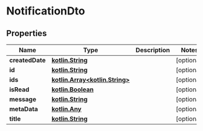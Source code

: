 # NotificationDto

## Properties
Name | Type | Description | Notes
------------ | ------------- | ------------- | -------------
**createdDate** | [**kotlin.String**](.md) |  |  [optional]
**id** | [**kotlin.String**](.md) |  |  [optional]
**ids** | [**kotlin.Array&lt;kotlin.String&gt;**](.md) |  |  [optional]
**isRead** | [**kotlin.Boolean**](.md) |  |  [optional]
**message** | [**kotlin.String**](.md) |  |  [optional]
**metaData** | [**kotlin.Any**](.md) |  |  [optional]
**title** | [**kotlin.String**](.md) |  |  [optional]
